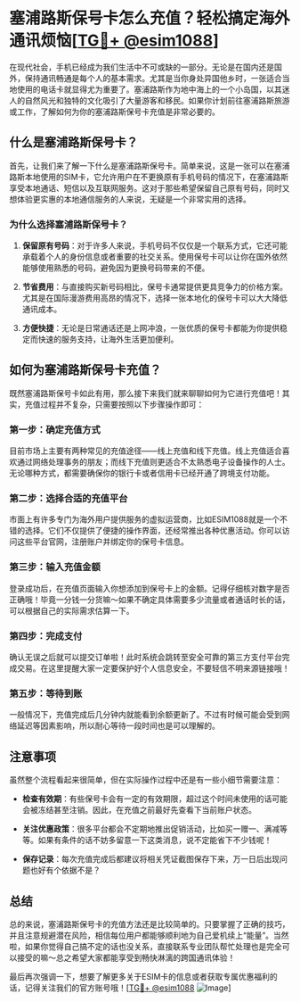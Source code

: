 # 塞浦路斯保号卡怎么充值？轻松搞定海外通讯烦恼[[TG💪+ @esim1088](https://t.me/s/esim1088)]

在现代社会，手机已经成为我们生活中不可或缺的一部分。无论是在国内还是国外，保持通讯畅通是每个人的基本需求。尤其是当你身处异国他乡时，一张适合当地使用的电话卡就显得尤为重要了。塞浦路斯作为地中海上的一个小岛国，以其迷人的自然风光和独特的文化吸引了大量游客和移民。如果你计划前往塞浦路斯旅游或工作，了解如何为你的塞浦路斯保号卡充值是非常必要的。

## 什么是塞浦路斯保号卡？

首先，让我们来了解一下什么是塞浦路斯保号卡。简单来说，这是一张可以在塞浦路斯本地使用的SIM卡，它允许用户在不更换原有手机号码的情况下，在塞浦路斯享受本地通话、短信以及互联网服务。这对于那些希望保留自己原有号码，同时又想体验更实惠的本地通信服务的人来说，无疑是一个非常实用的选择。

### 为什么选择塞浦路斯保号卡？

1. **保留原有号码**：对于许多人来说，手机号码不仅仅是一个联系方式，它还可能承载着个人的身份信息或者重要的社交关系。使用保号卡可以让你在国外依然能够使用熟悉的号码，避免因为更换号码带来的不便。
   
2. **节省费用**：与直接购买新号码相比，保号卡通常提供更具竞争力的价格方案。尤其是在国际漫游费用高昂的情况下，选择一张本地化的保号卡可以大大降低通讯成本。

3. **方便快捷**：无论是日常通话还是上网冲浪，一张优质的保号卡都能为你提供稳定而快速的服务支持，让海外生活更加便利。

## 如何为塞浦路斯保号卡充值？

既然塞浦路斯保号卡如此有用，那么接下来我们就来聊聊如何为它进行充值吧！其实，充值过程并不复杂，只需要按照以下步骤操作即可：

### 第一步：确定充值方式

目前市场上主要有两种常见的充值途径——线上充值和线下充值。线上充值适合喜欢通过网络处理事务的朋友；而线下充值则更适合不太熟悉电子设备操作的人士。无论哪种方式，都需要确保你的银行卡或者信用卡已经开通了跨境支付功能。

### 第二步：选择合适的充值平台

市面上有许多专门为海外用户提供服务的虚拟运营商，比如ESIM1088就是一个不错的选择。它们不仅提供了便捷的操作界面，还经常推出各种优惠活动。你可以访问这些平台官网，注册账户并绑定你的保号卡信息。

### 第三步：输入充值金额

登录成功后，在充值页面输入你想添加到保号卡上的金额。记得仔细核对数字是否正确哦！毕竟一分钱一分货嘛～如果不确定具体需要多少流量或者通话时长的话，可以根据自己的实际需求估算一下。

### 第四步：完成支付

确认无误之后就可以提交订单啦！此时系统会跳转至安全可靠的第三方支付平台完成交易。在这里提醒大家一定要保护好个人信息安全，不要轻信不明来源链接哦！

### 第五步：等待到账

一般情况下，充值完成后几分钟内就能看到余额更新了。不过有时候可能会受到网络延迟等因素影响，所以耐心等待一段时间也是可以理解的。

## 注意事项

虽然整个流程看起来很简单，但在实际操作过程中还是有一些小细节需要注意：

- **检查有效期**：有些保号卡会有一定的有效期限，超过这个时间未使用的话可能会被冻结甚至注销。因此，在充值之前最好先查看下当前账户状态。
  
- **关注优惠政策**：很多平台都会不定期地推出促销活动，比如买一赠一、满减等等。如果有条件的话不妨多留意一下这类消息，说不定能省下不少钱呢！

- **保存记录**：每次充值完成后都建议将相关凭证截图保存下来，万一日后出现问题也好有个依据不是？

## 总结

总的来说，塞浦路斯保号卡的充值方法还是比较简单的。只要掌握了正确的技巧，并且注意规避潜在风险，相信每位用户都能够顺利地为自己爱机续上“能量”。当然啦，如果你觉得自己搞不定的话也没关系，直接联系专业团队帮忙处理也是完全可以接受的嘛～总之希望大家都能享受到畅快淋漓的跨国通讯体验！

最后再次强调一下，想要了解更多关于ESIM卡的信息或者获取专属优惠福利的话，记得关注我们的官方账号哦！[[TG💪+ @esim1088](https://t.me/s/esim1088) ![Image](https://i.postimg.cc/4NQfJmqS/Snipaste-2025-05-13-00-14-12.png)]
